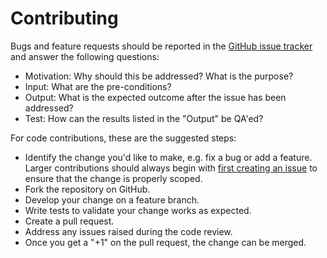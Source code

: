 # Contributing

Bugs and feature requests should be reported in the [GitHub issue
tracker](https://github.com/ypg-data/eigenflow/issues/new) and
answer the following questions:

 - Motivation: Why should this be addressed? What is the purpose?
 - Input: What are the pre-conditions?
 - Output: What is the expected outcome after the issue has been addressed?
 - Test: How can the results listed in the "Output" be QA'ed?

For code contributions, these are the suggested steps:

 - Identify the change you'd like to make, e.g. fix a bug or add a feature.
   Larger contributions should always begin with [first creating an
   issue](https://github.com/ypg-data/eigenflow/issues/new) to ensure
   that the change is properly scoped.
 - Fork the repository on GitHub.
 - Develop your change on a feature branch.
 - Write tests to validate your change works as expected.
 - Create a pull request.
 - Address any issues raised during the code review.
 - Once you get a "+1" on the pull request, the change can be merged.
